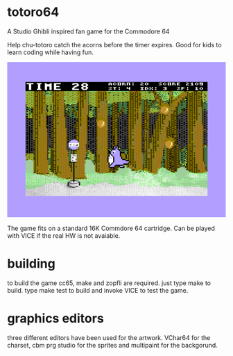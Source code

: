 # totoro64
A Studio Ghibli inspired fan game for the Commodore 64

Help chu-totoro catch the acorns before the timer expires.
Good for kids to learn coding while having fun.

<img alt="totoro64 screenshot" src="screenshot.png" width="700">

The game fits on a standard 16K Commdore 64 cartridge.
Can be played with VICE if the real HW is not avaiable.

# building
to build the game cc65, make and zopfli are required.
just type make to build.
type make test to build and invoke VICE to test the game.

# graphics editors
three different editors have been used for the artwork.
VChar64 for the charset, cbm prg studio for the sprites and
multipaint for the backgorund.
